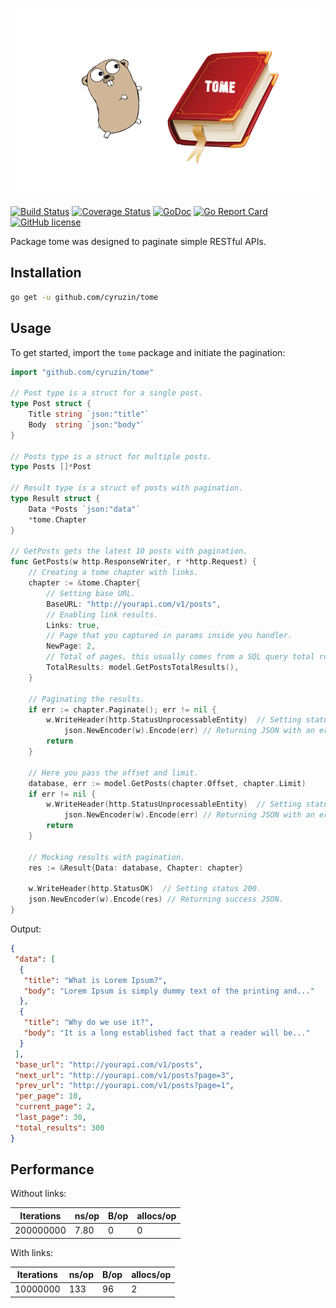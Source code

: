 <p align="center"><img src="./img/logo.png"></p>

[![Build Status](https://travis-ci.org/cyruzin/tome.svg?branch=master)](https://travis-ci.org/cyruzin/tome) [![Coverage Status](https://coveralls.io/repos/github/cyruzin/tome/badge.svg?branch=master)](https://coveralls.io/github/cyruzin/tome?branch=master) [![GoDoc](https://godoc.org/github.com/cyruzin/tome?status.svg)](https://godoc.org/github.com/cyruzin/tome) [![Go Report Card](https://goreportcard.com/badge/github.com/cyruzin/tome)](https://goreportcard.com/report/github.com/cyruzin/tome) [![GitHub license](https://img.shields.io/github/license/Naereen/StrapDown.js.svg)](https://github.com/Naereen/StrapDown.js/blob/master/LICENSE)

Package tome was designed to paginate simple RESTful APIs.

## Installation

```sh
go get -u github.com/cyruzin/tome
```
## Usage

To get started, import the `tome` package and initiate the pagination:

```go
import "github.com/cyruzin/tome"

// Post type is a struct for a single post.
type Post struct {
	Title string `json:"title"`
	Body  string `json:"body"`
}

// Posts type is a struct for multiple posts.
type Posts []*Post

// Result type is a struct of posts with pagination.
type Result struct {
	Data *Posts `json:"data"`
	*tome.Chapter
}

// GetPosts gets the latest 10 posts with pagination.
func GetPosts(w http.ResponseWriter, r *http.Request) {
	// Creating a tome chapter with links.
	chapter := &tome.Chapter{
		// Setting base URL.
		BaseURL: "http://yourapi.com/v1/posts",
		// Enabling link results.
		Links: true,
		// Page that you captured in params inside you handler.
		NewPage: 2,
		// Total of pages, this usually comes from a SQL query total rows result.
		TotalResults: model.GetPostsTotalResults(),
	}

	// Paginating the results.
	if err := chapter.Paginate(); err != nil { 
		w.WriteHeader(http.StatusUnprocessableEntity)  // Setting status 422.
	        json.NewEncoder(w).Encode(err) // Returning JSON with an error.
		return
	}

	// Here you pass the offset and limit.
	database, err := model.GetPosts(chapter.Offset, chapter.Limit)
	if err != nil {
		w.WriteHeader(http.StatusUnprocessableEntity)  // Setting status 422.
	        json.NewEncoder(w).Encode(err) // Returning JSON with an error.
		return
	}

	// Mocking results with pagination.
	res := &Result{Data: database, Chapter: chapter}
    
	w.WriteHeader(http.StatusOK)  // Setting status 200.
	json.NewEncoder(w).Encode(res) // Returning success JSON.
}
```

Output: 

```json
{
 "data": [
  {
   "title": "What is Lorem Ipsum?",
   "body": "Lorem Ipsum is simply dummy text of the printing and..."
  },
  {
   "title": "Why do we use it?",
   "body": "It is a long established fact that a reader will be..."
  }
 ],
 "base_url": "http://yourapi.com/v1/posts",
 "next_url": "http://yourapi.com/v1/posts?page=3",
 "prev_url": "http://yourapi.com/v1/posts?page=1",
 "per_page": 10,
 "current_page": 2,
 "last_page": 30,
 "total_results": 300
}
```

## Performance

Without links:

| Iterations | ns/op | B/op | allocs/op |
|------------|-------|------|-----------|
| 200000000  | 7.80  | 0    | 0         |

With links:

| Iterations | ns/op | B/op | allocs/op |
|------------|-------|------|-----------|
| 10000000   | 133   | 96   | 2         |
